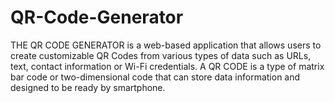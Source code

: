 # QR-Code-Generator
THE QR CODE GENERATOR is a web-based application that allows users to create customizable QR Codes from various types of data such as URLs, text, contact information or Wi-Fi credentials.  A QR CODE is a type of matrix bar code or two-dimensional code that can store data information and designed to be ready by smartphone.
